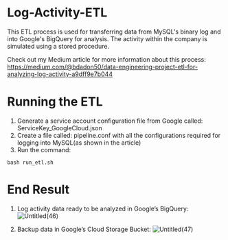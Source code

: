 # Log-Activity-ETL

This ETL process is used for transferring data from MySQL's binary log and into Google's BigQuery for analysis.
The activity within the company is simulated using a stored procedure.

Check out my Medium article for more information about this process:
https://medium.com/@bdadon50/data-engineering-project-etl-for-analyzing-log-activity-a9dff9e7b044

# Running the ETL
1. Generate a service account configuration file from Google called: ServiceKey_GoogleCloud.json
2. Create a file called: pipeline.conf with all the configurations required for logging into MySQL(as shown in the article)
3. Run the command:

```
bash run_etl.sh
```

# End Result
1. Log activity data ready to be analyzed in Google’s BigQuery:
![Untitled(46)](https://user-images.githubusercontent.com/65648983/195849208-b30ac6ed-90bf-4913-8467-efa44c5f9067.png)

2. Backup data in Google’s Cloud Storage Bucket:
![Untitled(47)](https://user-images.githubusercontent.com/65648983/195849278-5da8e102-a163-4bc6-aa68-bdce39df761e.png)
